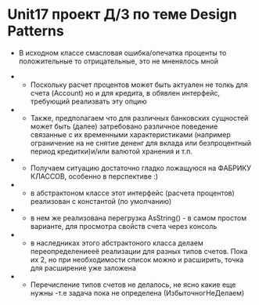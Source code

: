 # Unit17 проект  Д/З по теме Design Patterns

- В исходном классе смасловая ошибка/опечатка  проценты то положительные то отрицательные, это не мненялось мной
- - Поскольку расчет процентов может быть актуален не толкь для счета (Account) но и для кредита,  в обявлен интерфейс, требующий реализвать эту опцию
- - Также, предполагаем что для различных банковских сущностей может быть (далее) затребовано различное поведение связанные с их временными характеристиками (например ограничение на не снятие дененг для вклада или безпроцентный период кредитки)и/или валютой хранения и т.п.
- - Получаем ситуацию достаточно гладко ложащуюся на ФАБРИКУ КЛАССОВ, особенно в перспективе :)

- - в абстрактоном классе этот интерфейс (расчета процентов) реализован с константой (по умолчанию)
- - в нем же реализована перегрузка AsString() - в самом простом варианте, для просмотра свойств счета через консоль 
- - в наследниках этого абстрактоного класса делаем переопределениееё реализации для разных типов счетов. Пока их 2, но при необходимости список можно и расширить, точка для расширение уже заложена
- - Перечисление типов счетов не делалось, не ясно какие еще нужны -т.е задача пока не определена (ИзбыточногНеДелаем)
